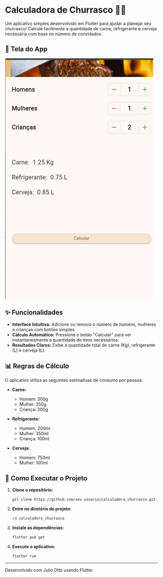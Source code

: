 # Calculadora de Churrasco 🥩🔥

Um aplicativo simples desenvolvido em Flutter para ajudar a planejar seu churrasco! Calcule facilmente a quantidade de carne, refrigerante e cerveja necessária com base no número de convidados.

## 📸 Tela do App

![alt text](https://github.com/juliootto/calculadora_churrasco/blob/master/tela.png "Calculadora de Churrasco")

## ✨ Funcionalidades

- **Interface Intuitiva:** Adicione ou remova o número de homens, mulheres e crianças com botões simples.
- **Cálculo Automático:** Pressione o botão "Calcular" para ver instantaneamente a quantidade de itens necessários.
- **Resultados Claros:** Exibe a quantidade total de carne (Kg), refrigerante (L) e cerveja (L).

## 📊 Regras de Cálculo

O aplicativo utiliza as seguintes estimativas de consumo por pessoa:

- **Carne:**
  - Homem: 500g
  - Mulher: 350g
  - Criança: 200g

- **Refrigerante:**
  - Homem: 200ml
  - Mulher: 350ml
  - Criança: 100ml

- **Cerveja:**
  - Homem: 750ml
  - Mulher: 100ml

## 🚀 Como Executar o Projeto

1. **Clone o repositório:**
   ```sh
   git clone https://github.com/seu-usuario/calculadora_churrasco.git
   ```
2. **Entre no diretório do projeto:**
   ```sh
   cd calculadora_churrasco
   ```
3. **Instale as dependências:**
   ```sh
   flutter pub get
   ```
4. **Execute o aplicativo:**
   ```sh
   flutter run
   ```

---

Desenvolvido com Julio Otto usando Flutter.
